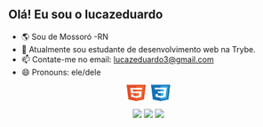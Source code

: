 ## Olá! Eu sou o lucazeduardo

- 🌎 Sou de Mossoró -RN
- 📖 Atualmente sou estudante de desenvolvimento web na Trybe.
- 📫 Contate-me no email: lucazeduardo3@gmail.com
- 😄 Pronouns: ele/dele

<div align="center">
  
  <img align="center" alt="Lukze-HTML" height="30" width="40" src="https://raw.githubusercontent.com/devicons/devicon/master/icons/html5/html5-original.svg">
  <img align="center" alt="Lukze-CSS" height="30" width="40" src="https://raw.githubusercontent.com/devicons/devicon/master/icons/css3/css3-original.svg">
 
<div> 

<a href="https://instagram.com/lucazeduardo_" target="_blank"><img src="https://img.shields.io/badge/-Instagram-%23E4405F?style=for-the-badge&logo=instagram&logoColor=white" target="_blank"></a>
<a href="https://www.linkedin.com/in/lucas-andrade-b68999231/" target="_blank"><img src="https://img.shields.io/badge/-LinkedIn-%230077B5?style=for-the-badge&logo=linkedin&logoColor=white" target="_blank"></a> 
<a href="https://www.facebook.com/profile.php?id=100004670736000" target="_blank"><img src="https://img.shields.io/badge/Facebook-1877F2?style=for-the-badge&logo=facebook&logoColor=white" target="_blank"></a> 
